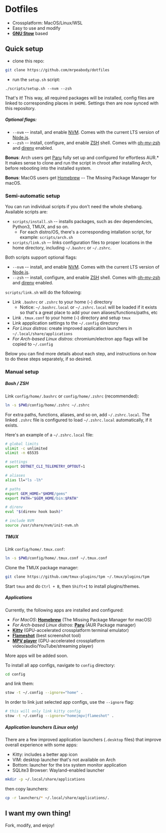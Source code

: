 # Dotfiles

- Crossplatform: MacOS/Linux/WSL
- Easy to use and modify
- [**GNU Stow**](https://www.gnu.org/software/stow/) based


## Quick setup

- clone this repo:

```bash
git clone https://github.com/mrpeabody/dotfiles
```

- run the `setup.sh` script:

```
./scripts/setup.sh --nvm --zsh
```

That's it! This way, all required packages will be installed, config files are linked to corresponding places in `$HOME`.
Settings then are now synced with this repository.

##### Optional flags:

- `--nvm` -- install, and enable [NVM](https://github.com/nvm-sh/nvm?tab=readme-ov-file#intro). 
  Comes with the current LTS version of [Node.js](https://nodejs.org/en/).
- `--zsh` -- install, configure, and enable [ZSH](https://en.wikipedia.org/wiki/Z_shell) shell. 
  Comes with [oh-my-zsh](https://ohmyz.sh/) and [direnv](https://direnv.net/) enabled.


**Bonus**: Arch users get [Paru](https://github.com/Morganamilo/paru) fully set up and configured for effortless AUR.* 
It makes sense to clone and run the script in chroot after installing Arch, before rebooting into the installed system.

**Bonus**: MacOS users get [Homebrew](https://brew.sh/) -- The Missing Package Manager for macOS.


### Semi-automatic setup

You can run individual scripts if you don't need the whole shebang. Available scripts are:

- `scripts/install.sh` -- installs packages, such as dev dependencies, Python3, TMUX, and so on.
  - For each distro/OS, there's a corresponding intallation script, for example: `scripts/arch.sh`
- `scripts/link.sh` -- links configuration files to proper locations in the home directory, including `~/.bashrc` or `~/.zshrc`.

Both scripts support optional flags:

- `--nvm` -- install, and enable [NVM](https://github.com/nvm-sh/nvm?tab=readme-ov-file#intro). 
  Comes with the current LTS version of [Node.js](https://nodejs.org/en/).
- `--zsh` -- install, configure, and enable [ZSH](https://en.wikipedia.org/wiki/Z_shell) shell. 
  Comes with [oh-my-zsh](https://ohmyz.sh/) and [direnv](https://direnv.net/) enabled.

`scripts/link.sh` will do the following:

- Link `.bashrc` or `.zshrc` to your home (`~`) directory
  - Notice: `~/.bashrc.local` or `~/.zshrc.local` will be loaded if it exists so that's a great place
    to add your own aliases/functions/paths, etc
- Link `.tmux.conf` to your home (`~`) directory and setup `tmux`
- Link appplication settings to the `~/.config` directory
- *For Linux distros*: create improved application launchers in `~/.local/share/applications`
- *For Arch-based Linux distros*: chromium/electron app flags will be copied to `~/.config`

Below you can find more details about each step, and instructions on how to do these steps separately,
if so desired.


### Manual setup

##### Bash / ZSH

Link `config/home/.bashrc` or `config/home/.zshrc` (recommended):

```bash
ln -s $PWD/config/home/.zshrc ~/.zshrc
```

For extra paths, functions, aliases, and so on, add `~/.zshrc.local`. The linked `.zshrc` file
is configured to load `~/.zshrc.local` automatically, if it exists.

Here's an example of a `~/.zshrc.local` file:

```bash
# global limits
ulimit -c unlimited
ulimit -n 65535

# settings
export DOTNET_CLI_TELEMETRY_OPTOUT=1

# aliases
alias ll="ls -lh"

# paths
export GEM_HOME="$HOME/gems"
export PATH="$GEM_HOME/bin:$PATH"

# direnv
eval "$(direnv hook bash)"

# include NVM
source /usr/share/nvm/init-nvm.sh
```

##### TMUX

Link `config/home/.tmux.conf`:

```bash
ln -s $PWD/config/home/.tmux.conf ~/.tmux.conf
```

Clone the TMUX package manager:

```bash
git clone https://github.com/tmux-plugins/tpm ~/.tmux/plugins/tpm
```

Start `tmux` and do `Ctrl + B`, then `Shift+I` to install plugins/themes.


##### Applications

Currently, the following apps are installed and configured:

- *For MacOS*: [**Homebrew**](https://brew.sh/) (The Missing Package Manager for macOS)
- *For Arch-based Linux distros*: [**Paru**](https://github.com/Morganamilo/paru) (AUR Package manager)
- [**Kitty**](https://sw.kovidgoyal.net/kitty/) (GPU-accelerated crossplatform terminal emulator)
- [**Flameshot**](https://flameshot.org/) (best screenshot tool)
- [**MPV player**](https://mpv.io/) (GPU-accelerated crossplatform video/audio/YouTube/streaming player)

More apps will be added soon.

To install all app configs, navigate to `config` directory:

```bash
cd config
```

and link them:

```bash
stow -t ~/.config --ignore="home" .
```

In order to link just selected app configs, use the `--ignore` flag:

```bash
# this will only link kitty config
stow -t ~/.config --ignore="home|mpv|flameshot" .
```


##### Application launchers (Linux only)

There are a few improved application launchers (`.desktop` files) that improve overall experience with some apps:

- Kitty: includes a better app icon
- VIM: desktop launcher that's not available on Arch
- Bottom: launcher for the `btm` system monitor application
- SQLite3 Browser: Wayland-enabled launcher

```bash
mkdir -p ~/.local/share/applications
```

then copy launchers:

```bash
cp -r launchers/* ~/.local/share/applications/.
```


## I want my own thing!

Fork, modify, and enjoy!
